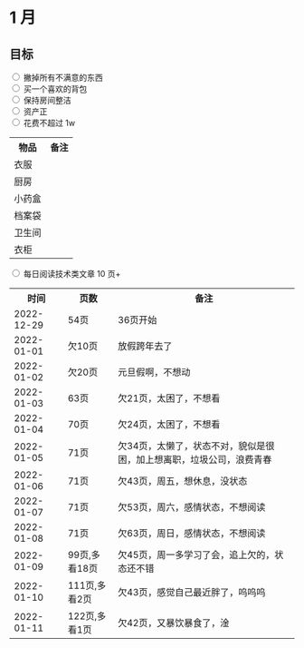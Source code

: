 # 1 月

## 目标

<input type="radio" /> 撇掉所有不满意的东西  
<input type="radio" /> 买一个喜欢的背包  
<input type="radio" /> 保持房间整洁  
<input type="radio" /> 资产正  
<input type="radio" /> 花费不超过 1w

<table>
  <tr>
    <th>物品</th>
    <th>备注</th>
  </tr>

  <tr>
    <td>衣服</td>
    <td></td>
  </tr>
  <tr>
    <td>厨房</td>
    <td></td>
  </tr>
  <tr>
    <td>小药盒</td>
    <td></td>
  </tr>
  <tr>
    <td>档案袋</td>
    <td></td>
  </tr>
  <tr>
    <td>卫生间</td>
    <td></td>
  </tr>
  <tr>
    <td>衣柜</td>
    <td></td>
  </tr>
</table>

<input type="radio" /> 每日阅读技术类文章 10 页+

<table>
  <tr>
    <th>时间</th>
    <th>页数</th>
    <th>备注</th>
  </tr>

  <tr>
    <td>2022-12-29</td>
    <td>54页</td>
    <td>36页开始</td>
  </tr>
  <tr>
    <td>2022-01-01</td>
    <td>欠10页</td>
    <td>放假跨年去了</td>
  </tr>
  <tr>
    <td>2022-01-02</td>
    <td>欠20页</td>
    <td>元旦假啊，不想动</td>
  </tr>
  <tr>
    <td>2022-01-03</td>
    <td>63页</td>
    <td>欠21页，太困了，不想看</td>
  </tr>
  <tr>
    <td>2022-01-04</td>
    <td>70页</td>
    <td>欠24页，太困了，不想看</td>
  </tr>
  <tr>
    <td>2022-01-05</td>
    <td>71页</td>
    <td>欠34页，太懒了，状态不对，貌似是很困，加上想离职，垃圾公司，浪费青春</td>
  </tr>
  <tr>
    <td>2022-01-06</td>
    <td>71页</td>
    <td>欠43页，周五，想休息，没状态</td>
  </tr>
  <tr>
    <td>2022-01-07</td>
    <td>71页</td>
    <td>欠53页，周六，感情状态，不想阅读</td>
  </tr>
  <tr>
    <td>2022-01-08</td>
    <td>71页</td>
    <td>欠63页，周日，感情状态，不想阅读</td>
  </tr>
  <tr>
    <td>2022-01-09</td>
    <td>99页,多看18页</td>
    <td>欠45页，周一多学习了会，追上欠的，状态还不错</td>
  </tr>
  <tr>
    <td>2022-01-10</td>
    <td>111页,多看2页</td>
    <td>欠43页，感觉自己最近胖了，呜呜呜</td>
  </tr>
  <tr>
    <td>2022-01-11</td>
    <td>122页,多看1页</td>
    <td>欠42页，又暴饮暴食了，淦</td>
  </tr>
</table>
